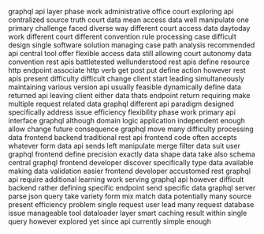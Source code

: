 graphql api layer phase work administrative office court exploring api centralized source truth court data mean access data well manipulate one primary challenge faced diverse way different court access data daytoday work different court different convention rule processing case difficult design single software solution managing case path analysis recommended api central tool offer flexible access data still allowing court autonomy data convention rest apis battletested wellunderstood rest apis define resource http endpoint associate http verb get post put define action however rest apis present difficulty difficult change client start leading simultaneously maintaining various version api usually feasible dynamically define data returned api leaving client either data thats endpoint return requiring make multiple request related data graphql different api paradigm designed specifically address issue efficiency flexibility phase work primary api interface graphql although domain logic application independent enough allow change future consequence graphql move many difficulty processing data frontend backend traditional rest api frontend code often accepts whatever form data api sends left manipulate merge filter data suit user graphql frontend define precision exactly data shape data take also schema central graphql frontend developer discover specifically type data available making data validation easier frontend developer accustomed rest graphql api require additional learning work serving graphql api however difficult backend rather defining specific endpoint send specific data graphql server parse json query take variety form mix match data potentially many source present efficiency problem single request user lead many request database issue manageable tool dataloader layer smart caching result within single query however explored yet since api currently simple enough